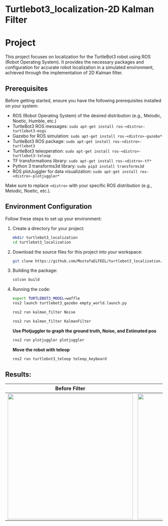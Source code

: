 # Turtlebot3_localization-2D Kalman Filter

# Project
This project focuses on localization for the TurtleBot3 robot using ROS (Robot Operating System). It provides the necessary packages and configuration for accurate robot localization in a simulated environment, achieved through the implementation of 2D Kalman filter.

## Prerequisites

Before getting started, ensure you have the following prerequisites installed on your system:

- ROS (Robot Operating System) of the desired distribution (e.g., Melodic, Noetic, Humble, etc.)
- TurtleBot3 ROS messages: `sudo apt-get install ros-<distro>-turtlebot3-msgs`
- Gazebo for ROS simulation: `sudo apt-get install ros-<distro>-gazebo*`
- TurtleBot3 ROS package: `sudo apt-get install ros-<distro>-turtlebot3`
- TurtleBot3 teleoperation: `sudo apt-get install ros-<distro>-turtlebot3-teleop`
- TF transformations library: `sudo apt-get install ros-<distro>-tf*`
- Python 3 transforms3d library: `sudo pip3 install transforms3d`
- ROS plotJuggler for data visualization: `sudo apt-get install ros-<distro>-plotjuggler*`

Make sure to replace `<distro>` with your specific ROS distribution (e.g., Melodic, Noetic, etc.).

## Environment Configuration

Follow these steps to set up your environment:

1. Create a directory for your project:

   ```bash
   mkdir turtlebot3_localization
   cd turtlebot3_localization
   ```
2. Download the source files for this project into your workspace:

   ```bash
   git clone https://github.com/MostafaELFEEL/turtlebot3_localization.git
   ```
3. Building the package:
   ```bash
   colcon build
   ```
4. Running the code:
   ```bash
   export TURTLEBOT3_MODEL=waffle
   ros2 launch turtlebot3_gazebo empty_world.launch.py
   ```
   
   ```bash
   ros2 run kalman_filter Noise
   ```
   
   ```bash
   ros2 run kalman_filter KalmanFilter
   ```
   
   **Use Plotjuggler to graph the ground truth, Noise, and Estimated pos**
   ```bash
   ros2 run plotjuggler plotjuggler
   ```

   **Move the robot with teleop**
   ```bash
   ros2 run turtlebot3_teleop teleop_keyboard
   ```

## Results:
| Before Filter | After Filter |
| --- | --- |
| <img src="https://github.com/MostafaELFEEL/turtlebot3_localization_kalman_Filter/assets/106331831/7cd44ee4-7cdf-4af2-a582-f058d30ef22d" width="400" /> | <img src="https://github.com/MostafaELFEEL/turtlebot3_localization_kalman_Filter/assets/106331831/6bb90139-0139-4c4b-9755-fbfa8bbab77b" width="400" /> |
